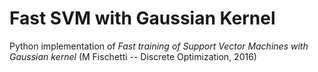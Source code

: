 # Fast SVM with Gaussian Kernel
Python implementation of *Fast training of Support Vector Machines with Gaussian kernel* (M Fischetti -- Discrete Optimization, 2016)

